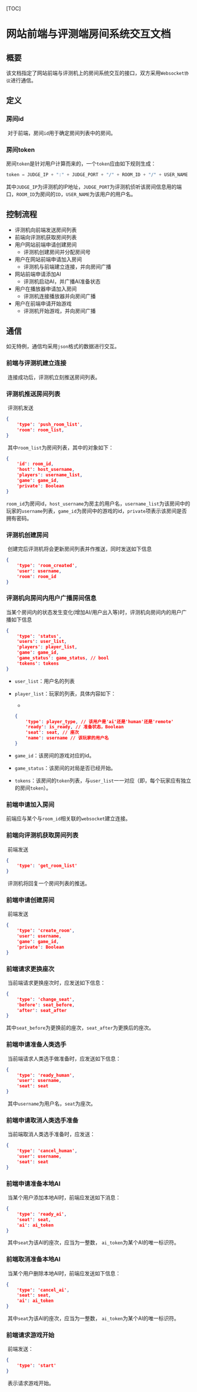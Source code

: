 [TOC]

# 网站前端与评测端房间系统交互文档



## 概要

​	该文档指定了网站前端与评测机上的房间系统交互的接口，双方采用`Websocket协议`进行通信。



## 定义

### 房间id

​	对于前端，房间`id`用于确定房间列表中的房间。



### 房间token

​	房间`token`是针对用户计算而来的，一个`token`应由如下规则生成：

```python
token = JUDGE_IP + ":" + JUDGE_PORT + "/" + ROOM_ID + "/" + USER_NAME
```

​	其中`JUDGE_IP`为评测机的IP地址，`JUDGE_PORT`为评测机侦听该房间信息用的端口，`ROOM_ID`为房间的`ID`，`USER_NAME`为该用户的用户名。



## 控制流程

* 评测机向前端发送房间列表
* 前端向评测机获取房间列表
* 用户网站前端申请创建房间
  * 评测机创建房间并分配房间号
* 用户在网站前端申请加入房间
  * 评测机与前端建立连接，并向房间广播
* 网站前端申请添加AI
  * 评测机启动AI，并广播AI准备状态
* 用户在播放器申请加入房间
  * 评测机连接播放器并向房间广播
* 用户在前端申请开始游戏
  * 评测机开始游戏，并向房间广播



## 通信

如无特例，通信均采用`json`格式的数据进行交互。



### 前端与评测机建立连接

​	连接成功后，评测机立刻推送房间列表。



### 评测机推送房间列表

​	评测机发送

```json
{
	'type': 'push_room_list',
    'room': room_list,
}
```

​	其中`room_list`为房间列表，其中的对象如下：

```json
{
    'id': room_id,
    'host': host_username,
    'players': username_list,
    'game': game_id,
    'private': Boolean
}
```

​	`room_id`为房间id，`host_username`为房主的用户名，`username_list`为该房间中的玩家的`username`列表，`game_id`为房间中的游戏的id，`private`项表示该房间是否拥有密码。	



### 评测机创建房间

​	创建完后评测机将会更新房间列表并作推送，同时发送如下信息

```json
{
    'type': 'room_created',
    'user': username,
    'room': room_id
}
```



### 评测机向房间内用户广播房间信息

​	当某个房间内的状态发生变化(增加AI/用户出入等)时，评测机向房间内的用户广播如下信息

```json
{
    'type': 'status',
    'users': user_list,
    'players': player_list,
    'game': game_id,
    'game_status': game_status, // bool
    'tokens': tokens
}
```

- `user_list`：用户名的列表

- `player_list`：玩家的列表，具体内容如下：

  - 

    ```json
    {
        'type': player_type, // 该用户是'ai'还是'human'还是'remote'
        'ready': is_ready, // 准备状态，Boolean
        'seat': seat, // 座次
        'name': username // 该玩家的用户名
    }
    ```

- `game_id`：该房间的游戏对应的id。

- `game_status`：该房间的对局是否已经开始。

- `tokens`：该房间的`token`列表，与`user_list`一一对应（即，每个玩家应有独立的房间`token`）。

  

### 前端申请加入房间

​	前端应与某个与`room_id`相关联的`websocket`建立连接。



### 前端向评测机获取房间列表

​	前端发送

```json
{
	'type': 'get_room_list'
}
```

​	评测机将回复一个房间列表的推送。



### 前端申请创建房间

​	前端发送

```json
{
    'type': 'create_room',
    'user': username,
    'game': game_id,
    'private': Boolean
}
```



### 前端请求更换座次

​	当前端请求更换座次时，应发送如下信息：

```json
{
    'type': 'change_seat',
    'before': seat_before,
    'after': seat_after
}
```

​	其中`seat_before`为更换前的座次，`seat_after`为更换后的座次。



### 前端申请准备人类选手

​	当前端请求人类选手做准备时，应发送如下信息：

```json
{
    'type': 'ready_human',
    'user': username,
    'seat': seat
}
```

​	其中`username`为用户名，`seat`为座次。



### 前端申请取消人类选手准备

​	当前端取消人类选手准备时，应发送：

```json
{
    'type': 'cancel_human',
    'user': username,
    'seat': seat
}
```



### 前端申请准备本地AI

​	当某个用户添加本地AI时，前端应发送如下消息：

```json
{
    'type': 'ready_ai',
    'seat': seat,
    'ai': ai_token
}
```

​	其中`seat`为该AI的座次，应当为一整数， `ai_token`为某个AI的唯一标识符。	



### 前端取消准备本地AI

​	当某个用户删除本地AI时，前端应发送如下信息：

```json
{
    'type': 'cancel_ai',
    'seat': seat,
    'ai': ai_token
}
```

​	其中`seat`为该AI的座次，应当为一整数， `ai_token`为某个AI的唯一标识符。	



### 前端请求游戏开始

​	前端发送：

```json
{
	'type': 'start'
}
```

​	表示请求游戏开始。
